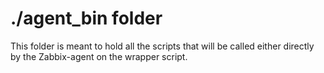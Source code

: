 # ./agent_bin folder
This folder is meant to hold all the scripts that will be called either directly by the Zabbix-agent on the wrapper script.
